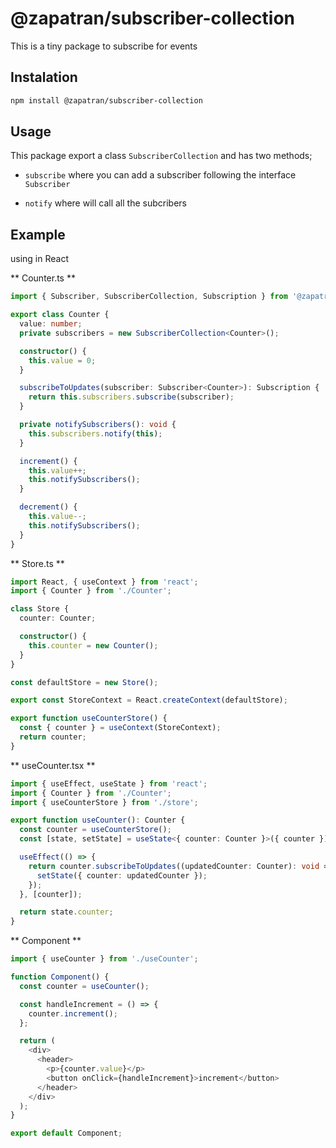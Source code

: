 # @zapatran/subscriber-collection

This is a tiny package to subscribe for events

## Instalation

```bash
npm install @zapatran/subscriber-collection
```

## Usage

This package export a class `SubscriberCollection` and has two methods;

- `subscribe` where you can add a subscriber following the interface `Subscriber`

- `notify` where will call all the subcribers

## Example

using in React

** Counter.ts **

```typescript
import { Subscriber, SubscriberCollection, Subscription } from '@zapatran/subscriber-collection';

export class Counter {
  value: number;
  private subscribers = new SubscriberCollection<Counter>();

  constructor() {
    this.value = 0;
  }

  subscribeToUpdates(subscriber: Subscriber<Counter>): Subscription {
    return this.subscribers.subscribe(subscriber);
  }

  private notifySubscribers(): void {
    this.subscribers.notify(this);
  }

  increment() {
    this.value++;
    this.notifySubscribers();
  }

  decrement() {
    this.value--;
    this.notifySubscribers();
  }
}
```

** Store.ts **

```ts
import React, { useContext } from 'react';
import { Counter } from './Counter';

class Store {
  counter: Counter;

  constructor() {
    this.counter = new Counter();
  }
}

const defaultStore = new Store();

export const StoreContext = React.createContext(defaultStore);

export function useCounterStore() {
  const { counter } = useContext(StoreContext);
  return counter;
}
```

** useCounter.tsx **

```ts
import { useEffect, useState } from 'react';
import { Counter } from './Counter';
import { useCounterStore } from './store';

export function useCounter(): Counter {
  const counter = useCounterStore();
  const [state, setState] = useState<{ counter: Counter }>({ counter });

  useEffect(() => {
    return counter.subscribeToUpdates((updatedCounter: Counter): void => {
      setState({ counter: updatedCounter });
    });
  }, [counter]);

  return state.counter;
}
```

** Component **

```ts
import { useCounter } from './useCounter';

function Component() {
  const counter = useCounter();

  const handleIncrement = () => {
    counter.increment();
  };

  return (
    <div>
      <header>
        <p>{counter.value}</p>
        <button onClick={handleIncrement}>increment</button>
      </header>
    </div>
  );
}

export default Component;
```
